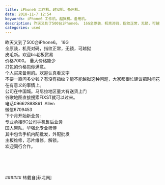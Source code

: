 ```yaml
---
title: iPhone6 工作机。越狱机。备用机。
date: 2018-11-7 12:54
keywords: iPhone6 工作机。越狱机。备用机。
description: 昨天又到了500台iPhone6。 16G全原装，机壳对码，指纹正常，无锁，可越狱皮毛新。欢迎bc老板贸易价格7000。 量大价格能少打包的价格包你满意。个人买来备用的。欢迎认真看文字不要一直问多少钱？有没有指纹？能不能越狱这种问题，大家都很忙建议把时间花在有意义的事情上。公司在中国城。马尼拉地区量大有送货上门谷歌地图直接搜索FIXST就可以过来。电话09662888861  Allen微信6709453下个月开始新业务:专业承接BC公司手机售后业务国人带队。华强北专业师傅其中包含手机内配批发，外配批发主板维修，芯片维修，解锁。欢迎同行合作。
categories: used
---
```

<td class="t_f" id="postmessage_2231531">

昨天又到了500台iPhone6。 16G<br/>
全原装，机壳对码，指纹正常，无锁，可越狱<br/>
皮毛新。欢迎bc老板贸易<br/>
价格7000。 量大价格能少<br/>
打包的价格包你满意。<br/>
个人买来备用的。欢迎认真看文字<br/>
不要一直问多少钱？有没有指纹？能不能越狱这种问题，大家都很忙建议把时间花在有意义的事情上。<br/>
公司在中国城。马尼拉地区量大有送货上门<br/>
谷歌地图直接搜索FIXST就可以过来。<br/>
电话09662888861  Allen<br/>
微信6709453<br/>
下个月开始新业务:<br/>
专业承接BC公司手机售后业务<br/>
国人带队。华强北专业师傅<br/>
其中包含手机内配批发，外配批发<br/>
主板维修，芯片维修，解锁。<br/>
欢迎同行合作。<br/>
<img alt="" border="0" class="zoom" data-cf-modified-22234ef5cd6a0f08a34431c3-="" file="http://www.flw.ph/data/appbyme/upload/image/201811/07/qjRIY6Nx74RL.jpg" id="aimg_A9iND" lazyloadthumb="1" onclick="" onmouseover="" src="http://www.flw.ph/data/appbyme/upload/image/201811/07/qjRIY6Nx74RL.jpg"/><br/>
<br/>
<img alt="" border="0" class="zoom" data-cf-modified-22234ef5cd6a0f08a34431c3-="" file="http://www.flw.ph/data/appbyme/upload/image/201811/07/cfhDOnB1UwmO.jpg" id="aimg_m8ZzN" lazyloadthumb="1" onclick="" onmouseover="" src="http://www.flw.ph/data/appbyme/upload/image/201811/07/cfhDOnB1UwmO.jpg"/><br/>
<br/>
<img alt="" border="0" class="zoom" data-cf-modified-22234ef5cd6a0f08a34431c3-="" file="http://www.flw.ph/data/appbyme/upload/image/201811/07/b73E0UKfif3C.jpg" id="aimg_B72ml" lazyloadthumb="1" onclick="" onmouseover="" src="http://www.flw.ph/data/appbyme/upload/image/201811/07/b73E0UKfif3C.jpg"/><br/>
<br/>
<br/>
</td>
###### 转载自[菲龙网]